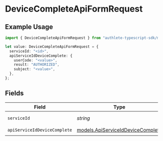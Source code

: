# DeviceCompleteApiFormRequest

## Example Usage

```typescript
import { DeviceCompleteApiFormRequest } from "authlete-typescript-sdk/models/operations";

let value: DeviceCompleteApiFormRequest = {
  serviceId: "<id>",
  apiServiceIdDeviceComplete: {
    userCode: "<value>",
    result: "AUTHORIZED",
    subject: "<value>",
  },
};
```

## Fields

| Field                                                                           | Type                                                                            | Required                                                                        | Description                                                                     |
| ------------------------------------------------------------------------------- | ------------------------------------------------------------------------------- | ------------------------------------------------------------------------------- | ------------------------------------------------------------------------------- |
| `serviceId`                                                                     | *string*                                                                        | :heavy_check_mark:                                                              | A service ID.                                                                   |
| `apiServiceIdDeviceComplete`                                                    | [models.ApiServiceIdDeviceComplete](../../models/apiserviceiddevicecomplete.md) | :heavy_check_mark:                                                              | N/A                                                                             |